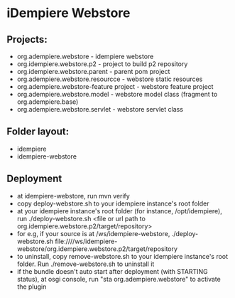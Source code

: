 
# iDempiere Webstore

## Projects:
* org.adempiere.webstore - idempiere webstore
* org.idempiere.webstore.p2 - project to build p2 repository
* org.idempiere.webstore.parent - parent pom project
* org.adempiere.webstore.resourcce - webstore static resources
* org.adempiere.webstore-feature project - webstore feature project
* org.adempiere.webstore.model - webstore model class (fragment to org.adempiere.base)
* org.adempiere.webstore.servlet - webstore servlet class

## Folder layout:
* idempiere
* idempiere-webstore

## Deployment
* at idempiere-webstore, run mvn verify 
* copy deploy-webstore.sh to your idempiere instance's root folder
* at your idempiere instance's root folder (for instance, /opt/idempiere), run ./deploy-webstore.sh <file or url path to org.idempiere.webstore.p2/target/repository>
* for e.g, if your source is at /ws/idempiere-webstore, ./deploy-webstore.sh file:////ws/idempiere-webstore/org.idempiere.webstore.p2/target/repository
* to uninstall, copy remove-webstore.sh to your idempiere instance's root folder. Run ./remove-webstore.sh to uninstall it
* if the bundle doesn't auto start after deployment (with STARTING status), at osgi console, run "sta org.adempiere.webstore" to activate the plugin
